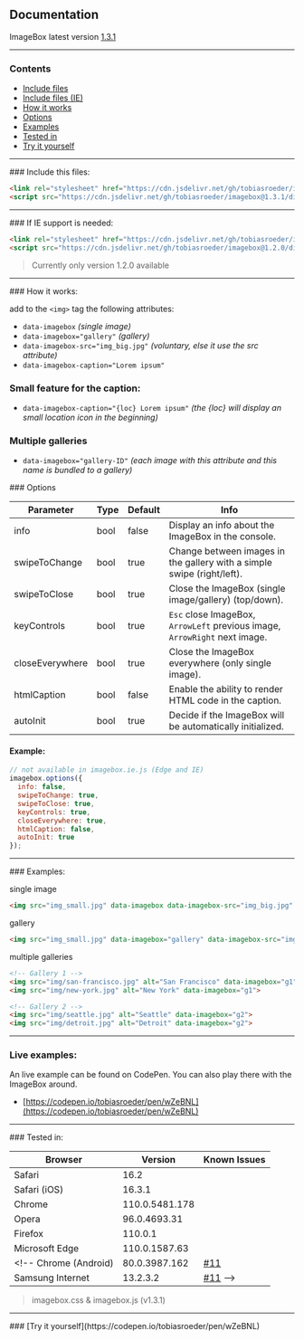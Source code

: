 ## Documentation

ImageBox latest version [1.3.1](https://github.com/tobiasroeder/imagebox/releases/tag/1.3.1)

***

### Contents

- [Include files](#include)
- [Include files (IE)](#include-ie)
- [How it works](#how-it-works)
- [Options](#options)
- [Examples](#examples)
- [Tested in](#tested-in)
- [Try it yourself](#try-out)

***

<div id="include"></div>
### Include this files:

```html
<link rel="stylesheet" href="https://cdn.jsdelivr.net/gh/tobiasroeder/imagebox@1.3.1/dist/imagebox.min.css">
<script src="https://cdn.jsdelivr.net/gh/tobiasroeder/imagebox@1.3.1/dist/imagebox.min.js"></script>
```
***

<div id="include-ie"></div>
### If IE support is needed:

```html
<link rel="stylesheet" href="https://cdn.jsdelivr.net/gh/tobiasroeder/imagebox@1.2.0/dist/imagebox.min.css">
<script src="https://cdn.jsdelivr.net/gh/tobiasroeder/imagebox@1.2.0/dist/imagebox.ie.min.js"></script>
```
> Currently only version 1.2.0 available

***

<div id="how-it-works"></div>
### How it works:

add to the `<img>` tag the following attributes:

- `data-imagebox` _(single image)_
- `data-imagebox="gallery"` _(gallery)_
- `data-imagebox-src="img_big.jpg"` _(voluntary, else it use the src attribute)_
- `data-imagebox-caption="Lorem ipsum"`

### Small feature for the caption:

- `data-imagebox-caption="{loc} Lorem ipsum"` _(the {loc} will display an small location icon in the beginning)_

### Multiple galleries

- `data-imagebox="gallery-ID"` _(each image with this attribute and this name is bundled to a gallery)_

<div id="options"></div>
### Options

Parameter | Type | Default | Info
--- | --- | --- | ---
info | bool | false | Display an info about the ImageBox in the console.
swipeToChange | bool | true | Change between images in the gallery with a simple swipe (right/left).
swipeToClose | bool | true | Close the ImageBox (single image/gallery) (top/down).
keyControls | bool | true | `Esc` close ImageBox, `ArrowLeft` previous image, `ArrowRight` next image.
closeEverywhere | bool | true | Close the ImageBox everywhere (only single image).
htmlCaption | bool | false | Enable the ability to render HTML code in the caption.
autoInit | bool | true | Decide if the ImageBox will be automatically initialized.

#### Example:

```javascript
// not available in imagebox.ie.js (Edge and IE)
imagebox.options({
  info: false,
  swipeToChange: true,
  swipeToClose: true,
  keyControls: true,
  closeEverywhere: true,
  htmlCaption: false,
  autoInit: true
});
```

***

<div id="examples"></div>
### Examples:

single image

```html
<img src="img_small.jpg" data-imagebox data-imagebox-src="img_big.jpg" data-imagebox-caption="Lorem ipsum">
```

gallery

```html
<img src="img_small.jpg" data-imagebox="gallery" data-imagebox-src="img_big.jpg" data-imagebox-caption="Lorem ipsum">
```

multiple galleries

```html
<!-- Gallery 1 -->
<img src="img/san-francisco.jpg" alt="San Francisco" data-imagebox="g1">
<img src="img/new-york.jpg" alt="New York" data-imagebox="g1">

<!-- Gallery 2 -->
<img src="img/seattle.jpg" alt="Seattle" data-imagebox="g2">
<img src="img/detroit.jpg" alt="Detroit" data-imagebox="g2">
```

***

### Live examples:

An live example can be found on CodePen. You can also play there with the ImageBox around.
- [https://codepen.io/tobiasroeder/pen/wZeBNL](https://codepen.io/tobiasroeder/pen/wZeBNL)

***

<div id="tested-in"></div>
### Tested in:

Browser | Version | Known Issues
--- | --- | ---
Safari | 16.2 |
Safari (iOS) | 16.3.1 |
Chrome | 110.0.5481.178 |
Opera | 96.0.4693.31 |
Firefox | 110.0.1 |
Microsoft Edge | 110.0.1587.63 |
<!-- Chrome (Android) | 80.0.3987.162 | [#11](https://github.com/tobiasroeder/ImageBox/issues/11)
Samsung Internet | 13.2.3.2 | [#11](https://github.com/tobiasroeder/ImageBox/issues/11) -->

> imagebox.css & imagebox.js (v1.3.1)

***

<div id="try-out"></div>
### [Try it yourself](https://codepen.io/tobiasroeder/pen/wZeBNL)
